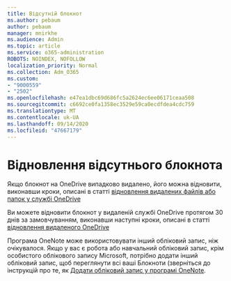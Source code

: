 ```yaml
---
title: Відсутній блокнот
ms.author: pebaum
author: pebaum
manager: mnirkhe
ms.audience: Admin
ms.topic: article
ms.service: o365-administration
ROBOTS: NOINDEX, NOFOLLOW
localization_priority: Normal
ms.collection: Adm_O365
ms.custom:
- "9000559"
- "2502"
ms.openlocfilehash: e47ea1dbc69d686fc5a2624ec6ee06171ceaa508
ms.sourcegitcommit: c6692ce0fa1358ec3529e59ca0ecdfdea4cdc759
ms.translationtype: MT
ms.contentlocale: uk-UA
ms.lasthandoff: 09/14/2020
ms.locfileid: "47667179"
---
```

# <a name="recover-missing-notebook"></a>Відновлення відсутнього блокнота

Якщо блокнот на OneDrive випадково видалено, його можна відновити, виконавши кроки, описані в статті [відновлення видалених файлів або папок у службі OneDrive](https://support.office.com/article/949ada80-0026-4db3-a953-c99083e6a84f)

Ви можете відновити блокнот у видаленій службі OneDrive протягом 30 днів за замовчуванням, виконавши наступні кроки, описані в статті [відновлення видаленого OneDrive](https://docs.microsoft.com/onedrive/restore-deleted-onedrive)

Програма OneNote може використовувати інший обліковий запис, ніж очікувалося. Якщо у вас є робота або навчальний обліковий запис, крім особистого облікового запису Microsoft, потрібно додати інший обліковий запис, щоб переглянути всі ваші Блокноти (зверніться до інструкцій про те, як [Додати обліковий запис у програмі OneNote](https://support.office.com/article/5afff855-54ee-47e4-a773-db048d4ac299).